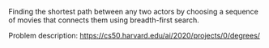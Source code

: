 Finding the shortest path between any two actors by choosing a sequence of movies that connects them using breadth-first search.

Problem description: https://cs50.harvard.edu/ai/2020/projects/0/degrees/
